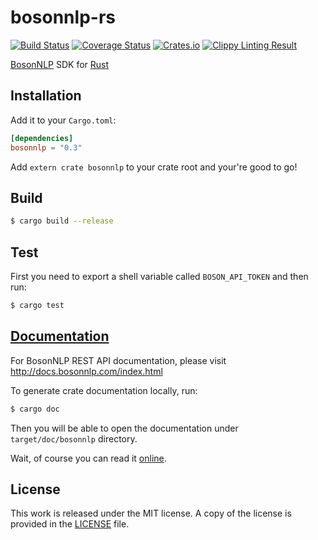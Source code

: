# bosonnlp-rs

[![Build Status](https://travis-ci.org/messense/bosonnlp-rs.svg?branch=master)](https://travis-ci.org/messense/bosonnlp-rs)
[![Coverage Status](https://coveralls.io/repos/messense/bosonnlp-rs/badge.svg)](https://coveralls.io/r/messense/bosonnlp-rs)
[![Crates.io](https://img.shields.io/crates/v/bosonnlp.svg)](https://crates.io/crates/bosonnlp)
[![Clippy Linting Result](http://clippy.bashy.io/github/messense/bosonnlp-rs/master/badge.svg)](http://clippy.bashy.io/github/messense/bosonnlp-rs/master/log)

[BosonNLP](http://bosonnlp.com) SDK for [Rust](http://rust-lang.org)

## Installation

Add it to your ``Cargo.toml``:

```toml
[dependencies]
bosonnlp = "0.3"
```

Add ``extern crate bosonnlp`` to your crate root and your're good to go!

## Build

```bash
$ cargo build --release
```

## Test

First you need to export a shell variable called ``BOSON_API_TOKEN`` and then run:

```bash
$ cargo test
```

## [Documentation](http://messense.github.io/bosonnlp-rs/bosonnlp/index.html)

For BosonNLP REST API documentation, please visit http://docs.bosonnlp.com/index.html

To generate crate documentation locally, run:

```bash
$ cargo doc
```

Then you will be able to open the documentation under ``target/doc/bosonnlp`` directory.

Wait, of course you can read it [online](http://messense.github.io/bosonnlp-rs/bosonnlp/index.html).

## License

This work is released under the MIT license. A copy of the license is provided in the [LICENSE](./LICENSE) file.
